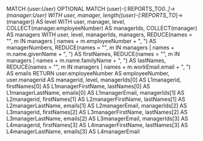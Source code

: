 MATCH (user:User)
OPTIONAL MATCH (user)-[:REPORTS_TO*0..]->(manager:User)
WITH user, manager, length((user)-[:REPORTS_TO*]->(manager)) AS level
WITH user, manager, level, 
     COLLECT(manager.employeeNumber) AS managerIds,
     COLLECT(manager) AS managers
WITH user, level, managerIds, managers, 
     REDUCE(names = "", m IN managers | names + m.employeeNumber + ", ") AS managerNumbers,
     REDUCE(names = "", m IN managers | names + m.name.givenName + ", ") AS firstNames,
     REDUCE(names = "", m IN managers | names + m.name.familyName + ", ") AS lastNames,
     REDUCE(names = "", m IN managers | names + m.workEmail.email + ", ") AS emails
RETURN user.employeeNumber AS employeeNumber,
       user.managerid AS managerid,
       level,
       managerIds[0] AS L1managerid,
       firstNames[0] AS L1managerFirstName,
       lastNames[0] AS L1managerLastName,
       emails[0] AS L1managerEmail,
       managerIds[1] AS L2managerid,
       firstNames[1] AS L2managerFirstName,
       lastNames[1] AS L2managerLastName,
       emails[1] AS L2managerEmail,
       managerIds[2] AS L3managerid,
       firstNames[2] AS L3managerFirstName,
       lastNames[2] AS L3managerLastName,
       emails[2] AS L3managerEmail,
       managerIds[3] AS L4managerid,
       firstNames[3] AS L4managerFirstName,
       lastNames[3] AS L4managerLastName,
       emails[3] AS L4managerEmail
